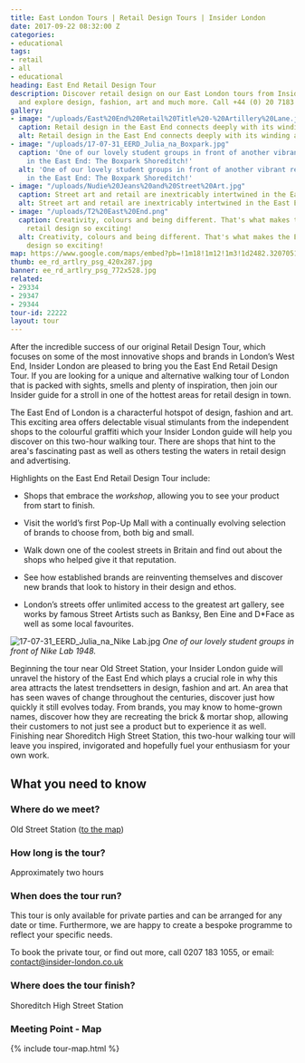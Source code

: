 ```yaml
---
title: East London Tours | Retail Design Tours | Insider London
date: 2017-09-22 08:32:00 Z
categories:
- educational
tags:
- retail
- all
- educational
heading: East End Retail Design Tour
description: Discover retail design on our East London tours from Insider London,
  and explore design, fashion, art and much more. Call +44 (0) 20 7183 1055.
gallery:
- image: "/uploads/East%20End%20Retail%20Title%20-%20Artillery%20Lane.jpg"
  caption: Retail design in the East End connects deeply with its winding alleyways.
  alt: Retail design in the East End connects deeply with its winding alleyways.
- image: "/uploads/17-07-31_EERD_Julia_na_Boxpark.jpg"
  caption: 'One of our lovely student groups in front of another vibrant retail space
    in the East End: The Boxpark Shoreditch!'
  alt: 'One of our lovely student groups in front of another vibrant retail space
    in the East End: The Boxpark Shoreditch!'
- image: "/uploads/Nudie%20Jeans%20and%20Street%20Art.jpg"
  caption: Street art and retail are inextricably intertwined in the East End!
  alt: Street art and retail are inextricably intertwined in the East End!
- image: "/uploads/T2%20East%20End.png"
  caption: Creativity, colours and being different. That's what makes the East End's
    retail design so exciting!
  alt: Creativity, colours and being different. That's what makes the East End's retail
    design so exciting!
map: https://www.google.com/maps/embed?pb=!1m18!1m12!1m3!1d2482.3207051190743!2d-0.08969178417165878!3d51.52567737963815!2m3!1f0!2f0!3f0!3m2!1i1024!2i768!4f13.1!3m3!1m2!1s0x48761ca5fc08989f%3A0xdf2c75461039688e!2sOld+Street!5e0!3m2!1sen!2suk!4v1519147025648
thumb: ee_rd_artlry_psg_420x287.jpg
banner: ee_rd_artlry_psg_772x528.jpg
related:
- 29334
- 29347
- 29344
tour-id: 22222
layout: tour
---
```


After the incredible success of our original Retail Design Tour, which focuses on some of the most innovative shops and brands in London’s West End, Insider London are pleased to bring you the East End Retail Design Tour. If you are looking for a unique and alternative walking tour of London that is packed with sights, smells and plenty of inspiration, then join our Insider guide for a stroll in one of the hottest areas for retail design in town.

The East End of London is a characterful hotspot of design, fashion and art. This exciting area offers delectable visual stimulants from the independent shops to the colourful graffiti which your Insider London guide will help you discover on this two-hour walking tour. There are shops that hint to the area's fascinating past as well as others testing the waters in retail design and advertising. 

Highlights on the East End Retail Design Tour include:
* Shops that embrace the *workshop*, allowing you to see your product from start to finish.

* Visit the world’s first Pop-Up Mall with a continually evolving selection of brands to choose from, both big and small.

* Walk down one of the coolest streets in Britain and find out about the shops who helped give it that reputation.

* See how established brands are reinventing themselves and discover new brands that look to history in their design and ethos.

* London’s streets offer unlimited access to the greatest art gallery, see works by famous Street Artists such as Banksy, Ben Eine and D*Face as well as some local favourites.

![17-07-31_EERD_Julia_na_Nike Lab.jpg](/uploads/17-07-31_EERD_Julia_na_Nike%20Lab.jpg)
*One of our lovely student groups in front of Nike Lab 1948.*

Beginning the tour near Old Street Station, your Insider London guide will unravel the history of the East End which plays a crucial role in why this area attracts the latest trendsetters in design, fashion and art. An area that has seen waves of change throughout the centuries, discover just how quickly it still evolves today. From brands, you may know to home-grown names, discover how they are recreating the brick & mortar shop, allowing their customers to not just see a product but to experience it as well. Finishing near Shoreditch High Street Station, this two-hour walking tour will leave you inspired, invigorated and hopefully fuel your enthusiasm for your own work.

## What you need to know

### Where do we meet?

Old Street Station ([to the map](#map))

### How long is the tour?

Approximately two hours

### When does the tour run?

This tour is only available for private parties and can be arranged for any date or time. Furthermore, we are happy to create a bespoke programme to reflect your specific needs.

To book the private tour, or find out more, call 0207 183 1055, or email: <a href="mailto:contact@insider-london.co.uk">contact@insider-london.co.uk</a>

### Where does the tour finish?

Shoreditch High Street Station

<h3 id="map">Meeting Point - Map</h3>
{% include tour-map.html %}